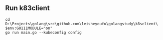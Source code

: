 ## Run k83client
```
cd D:\Projects\golang\src\github.com\leisheyoufu\golangstudy\k8sclient\
$env:GO111MODULE="on"
go run main.go --kubeconfig config
```